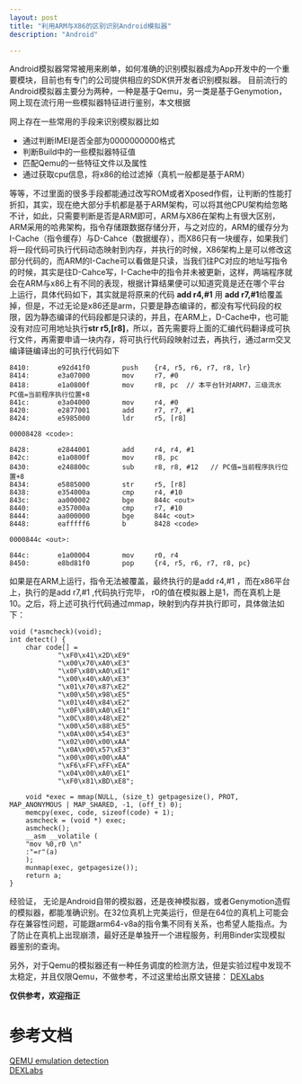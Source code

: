 ```yaml
---
layout: post
title: "利用ARM与X86的区别识别Android模拟器"
description: "Android"

---
```

	
Android模拟器常常被用来刷单，如何准确的识别模拟器成为App开发中的一个重要模块，目前也有专门的公司提供相应的SDK供开发者识别模拟器。 目前流行的Android模拟器主要分为两种，一种是基于Qemu，另一类是基于Genymotion，网上现在流行用一些模拟器特征进行鉴别，本文根据

网上存在一些常用的手段来识别模拟器比如

* 通过判断IMEI是否全部为0000000000格式
* 判断Build中的一些模拟器特征值
* 匹配Qemu的一些特征文件以及属性
* 通过获取cpu信息，将x86的给过滤掉（真机一般都是基于ARM）

等等，不过里面的很多手段都能通过改写ROM或者Xposed作假，让判断的性能打折扣，其实，现在绝大部分手机都是基于ARM架构，可以将其他CPU架构给忽略不计，如此，只需要判断是否是ARM即可，ARM与X86在架构上有很大区别，ARM采用的哈弗架构，指令存储跟数据存储分开，与之对应的，ARM的缓存分为I-Cache（指令缓存）与D-Cahce（数据缓存），而X86只有一块缓存，如果我们将一段代码可执行代码动态映射到内存，并执行的时候，X86架构上是可以修改这部分代码的，而ARM的I-Cache可以看做是只读，当我们往PC对应的地址写指令的时候，其实是往D-Cahce写，I-Cache中的指令并未被更新，这样，两端程序就会在ARM与x86上有不同的表现，根据计算结果便可以知道究竟是还在哪个平台上运行，具体代码如下，其实就是将原来的代码  **add r4,#1** 用 **add r7,#1**给覆盖掉，但是，不过无论是x86还是arm，只要是静态编译的，都没有写代码段的权限，因为静态编译的代码段都是只读的，并且，在ARM上，D-Cache中，也可能没有对应可用地址执行**str r5,[r8]**，所以，首先需要将上面的汇编代码翻译成可执行文件，再需要申请一块内存，将可执行代码段映射过去，再执行，通过arm交叉编译链编译出的可执行代码如下
	
	8410:       e92d41f0        push    {r4, r5, r6, r7, r8, lr}
	8414:       e3a07000        mov     r7, #0
	8418:       e1a0800f        mov     r8, pc  // 本平台针对ARM7，三级流水  PC值=当前程序执行位置+8
	841c:       e3a04000        mov     r4, #0
	8420:       e2877001        add     r7, r7, #1
	8424:       e5985000        ldr     r5, [r8]
	
	00008428 <code>:
	
	8428:       e2844001        add     r4, r4, #1
	842c:       e1a0800f        mov     r8, pc
	8430:       e248800c        sub     r8, r8, #12   // PC值=当前程序执行位置+8
	8434:       e5885000        str     r5, [r8]
	8438:       e354000a        cmp     r4, #10
	843c:       aa000002        bge     844c <out>
	8440:       e357000a        cmp     r7, #10
	8444:       aa000000        bge     844c <out>
	8448:       eafffff6        b       8428 <code>
	
	0000844c <out>:
	
	844c:       e1a00004        mov     r0, r4
	8450:       e8bd81f0        pop     {r4, r5, r6, r7, r8, pc}
		
如果是在ARM上运行，指令无法被覆盖，最终执行的是add r4,#1 ，而在x86平台上，执行的是add r7,#1 ,代码执行完毕， r0的值在模拟器上是1，而在真机上是10。之后，将上述可执行代码通过mmap，映射到内存并执行即可，具体做法如下：

	void (*asmcheck)(void);
	int detect() {
	    char code[] =
	            "\xF0\x41\x2D\xE9"
                "\x00\x70\xA0\xE3"
                "\x0F\x80\xA0\xE1"
                "\x00\x40\xA0\xE3"
                "\x01\x70\x87\xE2"
                "\x00\x50\x98\xE5"
                "\x01\x40\x84\xE2"
                "\x0F\x80\xA0\xE1"
                "\x0C\x80\x48\xE2"
                "\x00\x50\x88\xE5"
                "\x0A\x00\x54\xE3"
                "\x02\x00\x00\xAA"
                "\x0A\x00\x57\xE3"
                "\x00\x00\x00\xAA"
                "\xF6\xFF\xFF\xEA"
                "\x04\x00\xA0\xE1"
                "\xF0\x81\xBD\xE8";
	
	    void *exec = mmap(NULL, (size_t) getpagesize(), PROT, MAP_ANONYMOUS | MAP_SHARED, -1, (off_t) 0);
	    memcpy(exec, code, sizeof(code) + 1);
	    asmcheck = (void *) exec;
	    asmcheck();
	    __asm __volatile (
	    "mov %0,r0 \n"
	    :"=r"(a)
	    );
	    munmap(exec, getpagesize());
	    return a;
	}

经验证， 无论是Android自带的模拟器，还是夜神模拟器，或者Genymotion造假的模拟器，都能准确识别。在32位真机上完美运行，但是在64位的真机上可能会存在兼容性问题，可能跟arm64-v8a的指令集不同有关系，也希望人能指点。为了防止在真机上出现崩溃，最好还是单独开一个进程服务，利用Binder实现模拟器鉴别的查询。

另外，对于Qemu的模拟器还有一种任务调度的检测方法，但是实验过程中发现不太稳定，并且仅限Qemu，不做参考，不过这里给出原文链接：
[DEXLabs](http://www.dexlabs.org/blog/btdetect)

**仅供参考，欢迎指正**

# 参考文档

[QEMU emulation detection](https://wiki.koeln.ccc.de/images/d/d5/Openchaos_qemudetect.pdf)       
[DEXLabs](http://www.dexlabs.org/blog/btdetect)
